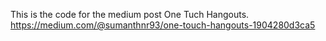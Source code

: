 This is the code for the medium post One Tuch Hangouts. 
https://medium.com/@sumanthnr93/one-touch-hangouts-1904280d3ca5

